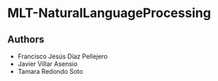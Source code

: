 # MLT-NaturalLanguageProcessing
## Authors
  - Francisco Jesús Díaz Pellejero
  - Javier Villar Asensio
  - Tamara Redondo Soto
